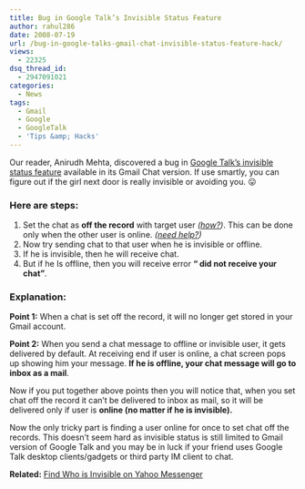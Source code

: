 ```yaml
---
title: Bug in Google Talk’s Invisible Status Feature
author: rahul286
date: 2008-07-19
url: /bug-in-google-talks-gmail-chat-invisible-status-feature-hack/
views:
  - 22325
dsq_thread_id:
  - 2947091021
categories:
  - News
tags:
  - Gmail
  - Google
  - GoogleTalk
  - 'Tips &amp; Hacks'
---
```

Our reader, Anirudh Mehta, discovered a bug in [Google Talk&#8217;s invisible status feature][1] available in its Gmail Chat version. If use smartly, you can figure out if the girl next door is really invisible or avoiding you. 😛

### Here are steps:

  1. Set the chat as **off the record** with target user *(<a href="http://mail.google.com/support/bin/answer.py?hl=en&answer=29291" onclick="_gaq.push(['_trackEvent', 'outbound-article', 'http://mail.google.com/support/bin/answer.py?hl=en&answer=29291', 'how?']);" >how?</a>)*. This can be done only when the other user is online. *(*<a href="http://mail.google.com/support/bin/answer.py?hl=en&answer=29291" onclick="_gaq.push(['_trackEvent', 'outbound-article', 'http://mail.google.com/support/bin/answer.py?hl=en&answer=29291', 'need help?']);" ><em>need help?</em></a>*)*
  2. Now try sending chat to that user when he is invisible or offline.
  3. If he is invisible, then he will receive chat.
  4. But if he Is offline, then you will receive error **&#8220;<username> did not receive your chat&#8221;**.

### Explanation:

**Point 1:** When a chat is set off the record, it will no longer get stored in your Gmail account.

**Point 2:** When you send a chat message to offline or invisible user, it gets delivered by default. At receiving end if user is online, a chat screen pops up showing him your message. **If he is offline, your chat message will go to inbox as a mail**.

Now if you put together above points then you will notice that, when you set chat off the record it can&#8217;t be delivered to inbox as mail, so it will be delivered only if user is **online (no matter if he is invisible).**

Now the only tricky part is finding a user online for once to set chat off the records. This doesn&#8217;t seem hard as invisible status is still limited to Gmail version of Google Talk and you may be in luck if your friend uses Google Talk desktop clients/gadgets or third party IM client to chat.

**Related:** <span style="line-height: normal"><a href="http://devilsworkshop.org/2008/03/01/check-who-is-invisible-online-on-yahoo-messenger-status-hacks/">Find Who is Invisible on Yahoo Messenger</a></span>

 [1]: http://devilsworkshop.org/2008/02/26/google-added-invisible-mode-to-gmail-chat-google-talk/
